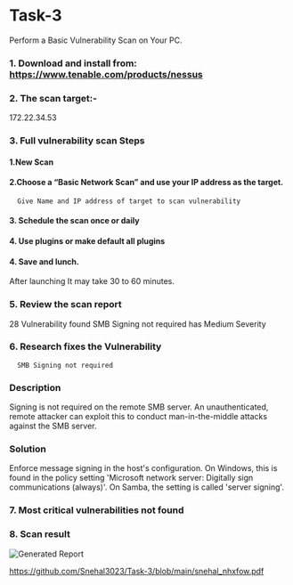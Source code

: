 # Task-3
Perform a Basic Vulnerability Scan on Your PC.
### 1. Download and install from: https://www.tenable.com/products/nessus
### 2. The scan target:- 
172.22.34.53

### 3. Full vulnerability scan Steps
#### 1.New Scan 
#### 2.Choose a “Basic Network Scan” and use your IP address as the target.
      Give Name and IP address of target to scan vulnerability
#### 3. Schedule the scan once or daily
#### 4. Use plugins or make default all plugins
#### 4. Save and lunch.
After launching It may take 30 to 60 minutes.

### 5. Review the scan report
28  Vulnerability found
SMB Signing not required has Medium Severity 

### 6. Research fixes the Vulnerability
      SMB Signing not required
### Description
Signing is not required on the remote SMB server. An unauthenticated, remote attacker can exploit this to conduct man-in-the-middle attacks against the SMB server.
### Solution
Enforce message signing in the host's configuration. On Windows, this is found in the policy setting 'Microsoft network server: Digitally sign communications (always)'. On Samba, the setting is called 'server signing'.
### 7. Most critical vulnerabilities not found

### 8. Scan result
![Generated Report](https://github.com/user-attachments/assets/54a32ad2-9b9e-4155-9490-9e6abfaeafd0)

https://github.com/Snehal3023/Task-3/blob/main/snehal_nhxfow.pdf
      
